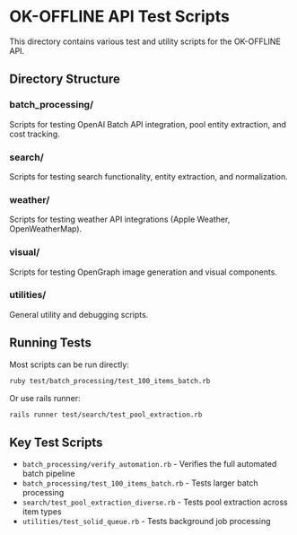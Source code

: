 # OK-OFFLINE API Test Scripts

This directory contains various test and utility scripts for the OK-OFFLINE API.

## Directory Structure

### batch_processing/
Scripts for testing OpenAI Batch API integration, pool entity extraction, and cost tracking.

### search/
Scripts for testing search functionality, entity extraction, and normalization.

### weather/
Scripts for testing weather API integrations (Apple Weather, OpenWeatherMap).

### visual/
Scripts for testing OpenGraph image generation and visual components.

### utilities/
General utility and debugging scripts.

## Running Tests

Most scripts can be run directly:
```bash
ruby test/batch_processing/test_100_items_batch.rb
```

Or use rails runner:
```bash
rails runner test/search/test_pool_extraction.rb
```

## Key Test Scripts

- `batch_processing/verify_automation.rb` - Verifies the full automated batch pipeline
- `batch_processing/test_100_items_batch.rb` - Tests larger batch processing
- `search/test_pool_extraction_diverse.rb` - Tests pool extraction across item types
- `utilities/test_solid_queue.rb` - Tests background job processing

